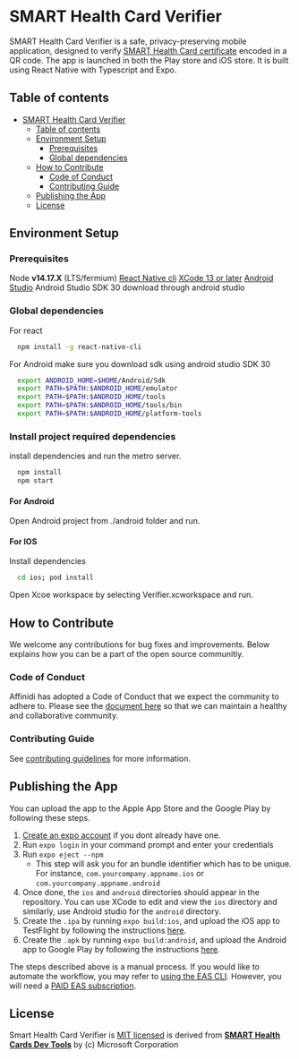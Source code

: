 # SMART Health Card Verifier

SMART Health Card Verifier is a safe, privacy-preserving mobile application, designed to verify
[SMART Health Card certificate](https://smarthealth.cards/) encoded in a QR code. The app is launched in both the Play store and iOS store. It is built using React Native with Typescript and Expo.

## Table of contents

- [SMART Health Card Verifier](#smart-health-card-verifier)
  - [Table of contents](#table-of-contents)
  - [Environment Setup](#environment-setup)
    - [Prerequisites](#prerequisites)
    - [Global dependencies](#global-dependencies)
  - [How to Contribute](#how-to-contribute)
    - [Code of Conduct](#code-of-conduct)
    - [Contributing Guide](#contributing-guide)
  - [Publishing the App](#publishing-the-app)
  - [License](#license)

## Environment Setup


### Prerequisites

Node **v14.17.X** (LTS/fermium)
[React Native cli](https://www.npmjs.com/package/react-native-cli)
[XCode 13 or later](https://apps.apple.com/us/app/xcode/id497799835?mt=12) 
[Android Studio](https://developer.android.com/studio/install)
Android Studio SDK 30 download through android studio 


### Global dependencies

For react
```bash
  npm install -g react-native-cli
```

For Android
make sure you download sdk using android studio SDK 30 


```bash
  export ANDROID_HOME=$HOME/Android/Sdk
  export PATH=$PATH:$ANDROID_HOME/emulator
  export PATH=$PATH:$ANDROID_HOME/tools
  export PATH=$PATH:$ANDROID_HOME/tools/bin
  export PATH=$PATH:$ANDROID_HOME/platform-tools

```


### Install project required dependencies

install dependencies and run the metro server. 

```bash
  npm install
  npm start
```
#### For Android 
  Open Android project from ./android folder
  and run.

#### For IOS 

Install dependencies 

```bash
  cd ios; pod install
```

  Open  Xcoe workspace by selecting Verifier.xcworkspace
  and run. 

  
## How to Contribute

We welcome any contributions for bug fixes and improvements. Below explains how you can be a part of the open source communitiy.

### Code of Conduct

Affinidi has adopted a Code of Conduct that we expect the community to adhere to. Please see the [document here](./CODE_OF_CONDUCT.md) so that we can maintain a healthy and collaborative community.

### Contributing Guide

See [contributing guidelines](./CONTRIBUTING.md) for more information.

## Publishing the App

You can upload the app to the Apple App Store and the Google Play by following these steps.

1. [Create an expo account](https://expo.dev/signup) if you dont already have one.
2. Run `expo login` in your command prompt and enter your credentials
3. Run `expo eject --npm`
   - This step will ask you for an bundle identifier which has to be unique. For instance, `com.yourcompany.appname.ios` or `com.yourcompany.appname.android`
4. Once done, the `ios` and `android` directories should appear in the repository. You can use XCode to edit and view the `ios` directory and similarly, use Android studio for the `android` directory.
5. Create the `.ipa` by running `expo build:ios`, and upload the iOS app to TestFlight by following the instructions [here](https://docs.expo.dev/distribution/uploading-apps/#manually-uploading-your-app).
6. Create the `.apk` by running `expo build:android`, and upload the Android app to Google Play by following the instructions [here](https://docs.expo.dev/distribution/uploading-apps/#21-if-you-choose-to-upload-your).

The steps described above is a manual process. If you would like to automate the workflow, you may refer to [using the EAS CLI](https://docs.expo.dev/distribution/uploading-apps/#manually-uploading-your-app-for-the-first). However, you will need a [PAID EAS subscription](https://expo.dev/pricing).

## License

Smart Health Card Verifier is [MIT licensed](./LICENSE) is derived from [**SMART Health Cards Dev Tools**](https://github.com/smart-on-fhir/health-cards-dev-tools) by (c) Microsoft Corporation